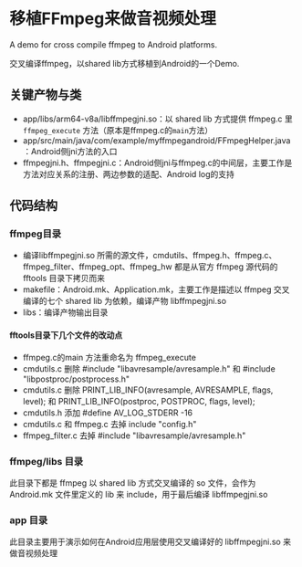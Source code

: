 # 移植FFmpeg来做音视频处理
A demo for cross compile ffmpeg to Android platforms.

交叉编译ffmpeg，以shared lib方式移植到Android的一个Demo.

## 关键产物与类

- app/libs/arm64-v8a/libffmpegjni.so：以 shared lib 方式提供 ffmpeg.c 里 `ffmpeg_execute` 方法（原本是ffmpeg.c的`main`方法）
- app/src/main/java/com/example/myffmpegandroid/FFmpegHelper.java：Android侧jni方法的入口
- ffmpegjni.h、ffmpegjni.c：Android侧jni与ffmpeg.c的中间层，主要工作是方法对应关系的注册、两边参数的适配、Android log的支持

## 代码结构

### ffmpeg目录
- 编译libffmpegjni.so 所需的源文件，cmdutils、ffmpeg.h、ffmpeg.c、ffmpeg_filter、ffmpeg_opt、ffmpeg_hw 都是从官方 ffmpeg 源代码的 fftools 目录下拷贝而来
- makefile：Android.mk、Application.mk，主要工作是描述以 ffmpeg 交叉编译的七个 shared lib 为依赖，编译产物 libffmpegjni.so 
- libs：编译产物输出目录

#### fftools目录下几个文件的改动点
- ffmpeg.c的main 方法重命名为 ffmpeg_execute
- cmdutils.c 删除 #include "libavresample/avresample.h" 和 #include "libpostproc/postprocess.h"
- cmdutils.c 删除 PRINT_LIB_INFO(avresample, AVRESAMPLE, flags, level); 和 PRINT_LIB_INFO(postproc, POSTPROC, flags, level);
- cmdutils.h 添加 #define AV_LOG_STDERR -16
- cmdutils.c 和 ffmpeg.c 去掉 include "config.h"
- ffmpeg_filter.c 去掉 #include "libavresample/avresample.h"

### ffmpeg/libs 目录
此目录下都是 ffmpeg 以 shared lib 方式交叉编译的 so 文件，会作为 Android.mk 文件里定义的 lib 来 include，用于最后编译 libffmpegjni.so 


### app 目录
此目录主要用于演示如何在Android应用层使用交叉编译好的 libffmpegjni.so 来做音视频处理
